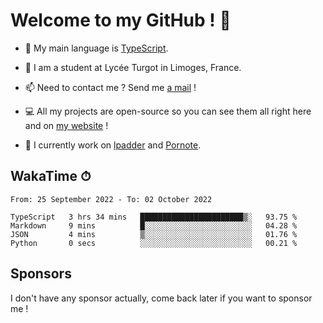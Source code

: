 # Welcome to my GitHub ! 🌃

- 🔭 My main language is [TypeScript](https://www.typescriptlang.org/).

- 🌱 I am a student at Lycée Turgot in Limoges, France.

- 📫 Need to contact me ? Send me <a href="mailto:mikkel@milescode.dev">a mail</a> !

- 💻 All my projects are open-source so you can see them all right here and on <a href="https://www.vexcited.ml">my website</a> !

- 👀 I currently work on [lpadder](https://github.com/Vexcited/lpadder) and [Pornote](https://github.com/Vexcited/Pornote).

## WakaTime ⏱

<!--START_SECTION:waka-->

```text
From: 25 September 2022 - To: 02 October 2022

TypeScript   3 hrs 34 mins   ███████████████████████▒░   93.75 %
Markdown     9 mins          █░░░░░░░░░░░░░░░░░░░░░░░░   04.28 %
JSON         4 mins          ▒░░░░░░░░░░░░░░░░░░░░░░░░   01.76 %
Python       0 secs          ░░░░░░░░░░░░░░░░░░░░░░░░░   00.21 %
```

<!--END_SECTION:waka-->

## Sponsors

I don't have any sponsor actually, come back later if you want to sponsor me !
